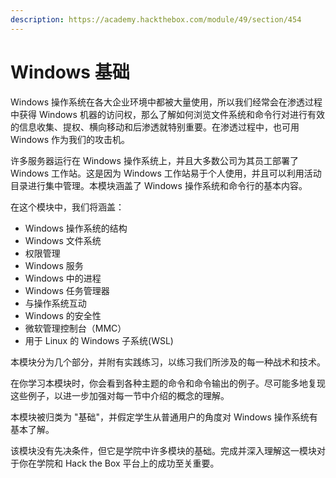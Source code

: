 ```yaml
---
description: https://academy.hackthebox.com/module/49/section/454
---
```


# Windows 基础

Windows 操作系统在各大企业环境中都被大量使用，所以我们经常会在渗透过程中获得 Windows 机器的访问权，那么了解如何浏览文件系统和命令行对进行有效的信息收集、提权、横向移动和后渗透就特别重要。在渗透过程中，也可用 Windows 作为我们的攻击机。

许多服务器运行在 Windows 操作系统上，并且大多数公司为其员工部署了 Windows 工作站。这是因为 Windows 工作站易于个人使用，并且可以利用活动目录进行集中管理。本模块涵盖了 Windows 操作系统和命令行的基本内容。

在这个模块中，我们将涵盖：

* Windows 操作系统的结构
* Windows 文件系统
* 权限管理
* Windows 服务
* Windows 中的进程
* Windows 任务管理器
* 与操作系统互动
* Windows 的安全性
* 微软管理控制台（MMC）
* 用于 Linux 的 Windows 子系统(WSL)

本模块分为几个部分，并附有实践练习，以练习我们所涉及的每一种战术和技术。

在你学习本模块时，你会看到各种主题的命令和命令输出的例子。尽可能多地复现这些例子，以进一步加强对每一节中介绍的概念的理解。

本模块被归类为 "基础"，并假定学生从普通用户的角度对 Windows 操作系统有基本了解。

该模块没有先决条件，但它是学院中许多模块的基础。完成并深入理解这一模块对于你在学院和 Hack the Box 平台上的成功至关重要。
